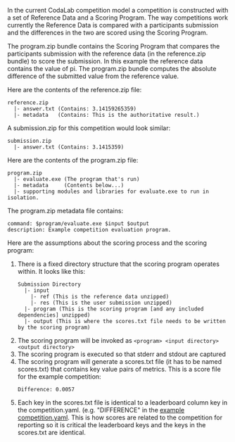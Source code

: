 In the current CodaLab competition model a competition is constructed with a set of Reference Data and a Scoring Program. The way competitions work currently the Reference Data is compared with a participants submission and the differences in the two are scored using the Scoring Program.

The program.zip bundle contains the Scoring Program that compares the participants submission with the reference data (in the reference.zip bundle) to score the submission. In this example the reference data contains the value of pi. The program.zip bundle computes the absolute difference of the submitted value from the reference value.

Here are the contents of the reference.zip file:
```
reference.zip 
  |- answer.txt (Contains: 3.14159265359)
  |- metadata   (Contains: This is the authoritative result.)
```

A submission.zip for this competition would look similar:
```
submission.zip 
  |- answer.txt (Contains: 3.1415359)
```

Here are the contents of the program.zip file:
```
program.zip
  |- evaluate.exe (The program that's run)
  |- metadata     (Contents below...)
  |- supporting modules and libraries for evaluate.exe to run in isolation.
```

The program.zip metadata file contains:
```
command: $program/evaluate.exe $input $output
description: Example competition evaluation program.
```

Here are the assumptions about the scoring process and the scoring program:

1. There is a fixed directory structure that the scoring program operates within. It looks like this:
    ```
    Submission Directory
      |- input
        |- ref (This is the reference data unzipped)
        |- res (This is the user submission unzipped)
      |- program (This is the scoring program [and any included dependencies] unzipped)
      |- output (This is where the scores.txt file needs to be written by the scoring program)
    ```
1. The scoring program will be invoked as ```<program> <input directory> <output directory>```
1. The scoring program is executed so that stderr and stdout are captured
1. The scoring program will generate a scores.txt file (it has to be named scores.txt) that contains key value pairs of metrics. This is a score file for the example competition:
    ```
    Difference: 0.0057
    ```
1. Each key in the scores.txt file is identical to a leaderboard column key in the competition.yaml. (e.g. "DIFFERENCE" in the [example competition.yaml](https://github.com/codalab/codalab/wiki/12.-Building-a-Competition-Bundle). This is how scores are related to the competition for reporting so it is critical the leaderboard keys and the keys in the scores.txt are identical.